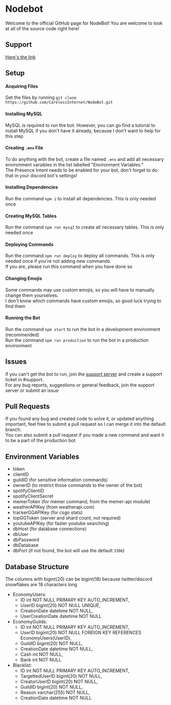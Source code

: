 # Nodebot

Welcome to the official GitHub page for NodeBot! You are welcome to look at all of the source code right here!<br>

## Support

[Here's the link](https://discord.gg/rrfDTbcPvF)

## Setup

#### Acquiring Files
Get the files by running `git clone https://github.com/CarelessInternet/NodeBot.git`

#### Installing MySQL
MySQL is required to run the bot. However, you can go find a tutorial to install MySQL if you don't have it already, because I don't want to help for this step

#### Creating `.env` File
To do anything with the bot, create a file named `.env` and add all necessary environment variables in the list labelled "Environment Variables."<br>
The Presence Intent needs to be enabled for your bot, don't forget to do that in your discord bot's settings!

#### Installing Dependencies
Run the command `npm i` to install all dependencies. This is only needed once

#### Creating MySQL Tables
Run the command `npm run mysql` to create all necessary tables. This is only needed once

#### Deploying Commands
Run the command `npm run deploy` to deploy all commands. This is only needed once if you're not adding new commands.<br>
If you are, please run this command when you have done so

#### Changing Emojis
Some commands may use custom emojis, so you will have to manually change them yourselves.<br>
I don't know which commands have custom emojis, so good luck trying to find them

#### Running the Bot
Run the command `npm start` to run the bot in a development environment (recommended)<br>
Run the command `npm run production` to run the bot in a production environment

## Issues
If you can't get the bot to run, join the [support server](https://discord.gg/rrfDTbcPvF) and create a support ticket in #support.<br>
For any bug reports, suggestions or general feedback, join the support server or submit an issue

## Pull Requests
If you found any bug and created code to solve it, or updated anything important, feel free to submit a pull request so I can merge it into the default branch.<br>
You can also submit a pull request if you made a new command and want it to be a part of the production bot

## Environment Variables
* token
* clientID
* guildID (for sensitive information commands)
* ownerID (to restrict those commands to the owner of the bot)
* spotifyClientID
* spotifyClientSecret
* memerToken (for memer command, from the memer-api module)
* weatherAPIKey (from weatherapi.com)
* trackerGGAPIKey (for csgo stats)
* topGGToken (server and shard count, not required)
* youtubeAPIKey (for faster youtube searching)
* dbHost (for database connections)
* dbUser
* dbPassword
* dbDatabase
* dbPort (if not found, the bot will use the default `3306`)

## Database Structure
The columns with bigint(20) can be bigint(18) because twitter/discord snowflakes are 18 characters long

- EconomyUsers:
  * ID int NOT NULL PRIMARY KEY AUTO_INCREMENT,
  * UserID bigint(20) NOT NULL UNIQUE,
  * CreationDate datetime NOT NULL,
  * UserCreationDate datetime NOT NULL
- EconomyGuilds:
  * ID int NOT NULL PRIMARY KEY AUTO_INCREMENT,
  * UserID bigint(20) NOT NULL FOREIGN KEY REFERENCES EconomyUsers(UserID),
  * GuildID bigint(20) NOT NULL,
  * CreationDate datetime NOT NULL,
  * Cash int NOT NULL,
  * Bank int NOT NULL
- Blacklist:
  * ID int NOT NULL PRIMARY KEY AUTO_INCREMENT,
  * TargettedUserID bigint(20) NOT NULL,
  * CreatorUserID bigint(20) NOT NULL,
  * GuildID bigint(20) NOT NULL,
  * Reason varchar(255) NOT NULL,
  * CreationDate datetime NOT NULL